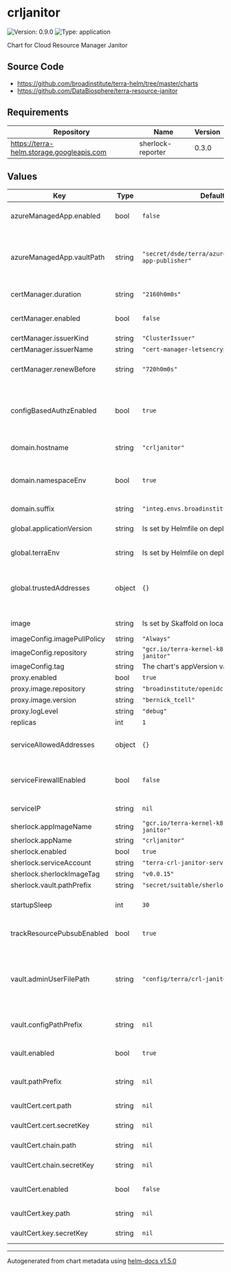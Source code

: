 # crljanitor

![Version: 0.9.0](https://img.shields.io/badge/Version-0.9.0-informational?style=flat-square) ![Type: application](https://img.shields.io/badge/Type-application-informational?style=flat-square)

Chart for Cloud Resource Manager Janitor

## Source Code

* <https://github.com/broadinstitute/terra-helm/tree/master/charts>
* <https://github.com/DataBiosphere/terra-resource-janitor>

## Requirements

| Repository | Name | Version |
|------------|------|---------|
| https://terra-helm.storage.googleapis.com | sherlock-reporter | 0.3.0 |

## Values

| Key | Type | Default | Description |
|-----|------|---------|-------------|
| azureManagedApp.enabled | bool | `false` | Enables Janitor to process resources in an Azure managed app. |
| azureManagedApp.vaultPath | string | `"secret/dsde/terra/azure/common/managed-app-publisher"` | (string) Vault path for Azure managed app publisher credentials. Uses the same path for all envs by default. Override if needed in helmfile repo. |
| certManager.duration | string | `"2160h0m0s"` | Certificate duration. Defaults to 3 months. |
| certManager.enabled | bool | `false` | Enable to create certificate secret with cert-manager |
| certManager.issuerKind | string | `"ClusterIssuer"` |  |
| certManager.issuerName | string | `"cert-manager-letsencrypt-prod"` |  |
| certManager.renewBefore | string | `"720h0m0s"` | When to renew the cert. Defaults to 30 days before expiry. |
| configBasedAuthzEnabled | bool | `true` | Whether to use static file with admin users email for authorization. TODO(PF-81): Switch to use SAM instead of config file for user authZ. |
| domain.hostname | string | `"crljanitor"` | Hostname of this deployment |
| domain.namespaceEnv | bool | `true` | If true, an extra level of namespacing (`global.terraEnv`) will be added between the hostname and suffix |
| domain.suffix | string | `"integ.envs.broadinstitute.org"` | Domain suffix |
| global.applicationVersion | string | Is set by Helmfile on deploy | Service image version/tag. Required unless using `image`. |
| global.terraEnv | string | Is set by Helmfile on deploy | Terget Terra environment name. Required. |
| global.trustedAddresses | object | `{}` | A map of addresses that will be merged with serviceAllowedAddresses. Example: `{ "nickname": ["x.x.x.x/y", "x.x.x.x/y"] }` |
| image | string | Is set by Skaffold on local deploys | Used for local Skaffold deploys |
| imageConfig.imagePullPolicy | string | `"Always"` |  |
| imageConfig.repository | string | `"gcr.io/terra-kernel-k8s/terra-resource-janitor"` | Image repository |
| imageConfig.tag | string | The chart's appVersion value will be used | Image tag. |
| proxy.enabled | bool | `true` |  |
| proxy.image.repository | string | `"broadinstitute/openidc-proxy"` | Proxy image repository |
| proxy.image.version | string | `"bernick_tcell"` | Proxy image tag |
| proxy.logLevel | string | `"debug"` | Proxy log level |
| replicas | int | `1` |  |
| serviceAllowedAddresses | object | `{}` | A map of addresses in the form `{ "nickname": ["x.x.x.x/y", "x.x.x.x/y"] }` |
| serviceFirewallEnabled | bool | `false` | Whether to restrict access to the service to the IPs supplied via serviceAllowedAddresses |
| serviceIP | string | `nil` | External IP of the service. Required. |
| sherlock.appImageName | string | `"gcr.io/terra-kernel-k8s/terra-resource-janitor"` |  |
| sherlock.appName | string | `"crljanitor"` |  |
| sherlock.enabled | bool | `true` |  |
| sherlock.serviceAccount | string | `"terra-crl-janitor-service-sa"` |  |
| sherlock.sherlockImageTag | string | `"v0.0.15"` |  |
| sherlock.vault.pathPrefix | string | `"secret/suitable/sherlock/prod"` |  |
| startupSleep | int | `30` | Allows CloudSQL proxy time to start up. See DDO-1352 |
| trackResourcePubsubEnabled | bool | `true` | Whether to enable using pubsub to receive new tracked resources. |
| vault.adminUserFilePath | string | `"config/terra/crl-janitor/common/iam"` | (string) Vault path prefix for admin user list. Required if vault.enabled. Use the same users as admin for all env by default. Override if needed in helmfile repo. |
| vault.configPathPrefix | string | `nil` | Vault path prefix for configs. Required if vault.enabled. |
| vault.enabled | bool | `true` | When enabled, syncs required secrets from Vault |
| vault.pathPrefix | string | `nil` | Vault path prefix for secrets. Required if vault.enabled. |
| vaultCert.cert.path | string | `nil` | Path to secret containing .crt |
| vaultCert.cert.secretKey | string | `nil` | Key in secret containing .crt |
| vaultCert.chain.path | string | `nil` | Path to secret containing intermediate .crt |
| vaultCert.chain.secretKey | string | `nil` | Key in secret containing intermediate .crt |
| vaultCert.enabled | bool | `false` | Enable to sync certificate secret from Vault with secrets-manager |
| vaultCert.key.path | string | `nil` | Path to secret containing .key |
| vaultCert.key.secretKey | string | `nil` | Key in secret containing .key |

----------------------------------------------
Autogenerated from chart metadata using [helm-docs v1.5.0](https://github.com/norwoodj/helm-docs/releases/v1.5.0)
